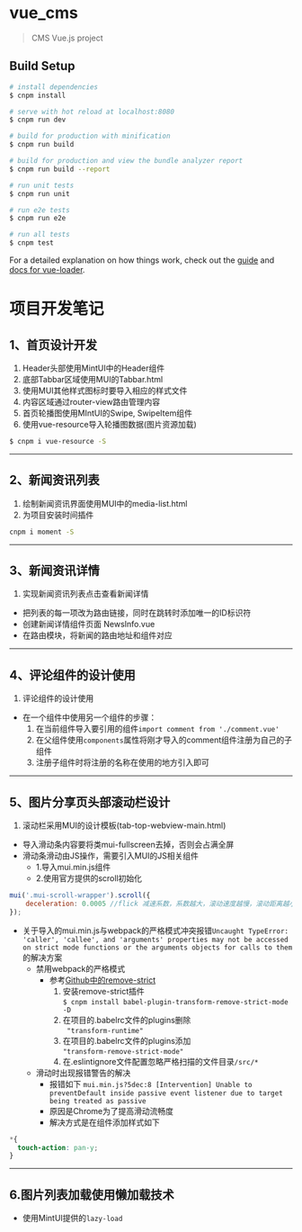 # vue_cms

> CMS Vue.js project

## Build Setup

``` bash
# install dependencies
$ cnpm install

# serve with hot reload at localhost:8080
$ cnpm run dev

# build for production with minification
$ cnpm run build

# build for production and view the bundle analyzer report
$ cnpm run build --report

# run unit tests
$ cnpm run unit

# run e2e tests
$ cnpm run e2e

# run all tests
$ cnpm test
```

For a detailed explanation on how things work, check out the [guide](http://vuejs-templates.github.io/webpack/) and [docs for vue-loader](http://vuejs.github.io/vue-loader).

# 项目开发笔记
## 1、首页设计开发
1. Header头部使用MintUI中的Header组件
2. 底部Tabbar区域使用MUI的Tabbar.html
3. 使用MUI其他样式图标时要导入相应的样式文件
4. 内容区域通过router-view路由管理内容
5. 首页轮播图使用MIntUI的Swipe, SwipeItem组件
6. 使用vue-resource导入轮播图数据(图片资源加载)
``` bash
$ cnpm i vue-resource -S
```
---
## 2、新闻资讯列表
1. 绘制新闻资讯界面使用MUI中的media-list.html
2. 为项目安装时间插件
```bash
cnpm i moment -S
```
---
## 3、新闻资讯详情
1. 实现新闻资讯列表点击查看新闻详情
- 把列表的每一项改为路由链接，同时在跳转时添加唯一的ID标识符
- 创建新闻详情组件页面 NewsInfo.vue
- 在路由模块，将新闻的路由地址和组件对应
---
## 4、评论组件的设计使用
1. 评论组件的设计使用
+ 在一个组件中使用另一个组件的步骤：
    1. 在当前组件导入要引用的组件`import comment from './comment.vue'`
    2. 在父组件使用`components`属性将刚才导入的comment组件注册为自己的子组件
    3. 注册子组件时将注册的名称在使用的地方引入即可
---
## 5、图片分享页头部滚动栏设计
1. 滚动栏采用MUI的设计模板(tab-top-webview-main.html)
- 导入滑动条内容要将类mui-fullscreen去掉，否则会占满全屏
- 滑动条滑动由JS操作，需要引入MUI的JS相关组件
  + 1.导入mui.min.js组件
  + 2.使用官方提供的scroll初始化
```javascript
mui('.mui-scroll-wrapper').scroll({
	deceleration: 0.0005 //flick 减速系数，系数越大，滚动速度越慢，滚动距离越小，默认值0.0006
});
```
- 关于导入的mui.min.js与webpack的严格模式冲突报错`Uncaught TypeError: 'caller', 'callee', and 'arguments' properties may not be accessed on strict mode functions or the arguments objects for calls to them`
的解决方案
  + 禁用webpack的严格模式
    - 参考[Github中的remove-strict](https://github.com/genify/babel-plugin-transform-remove-strict-mode)
      1. 安装remove-strict插件  
      `$ cnpm install babel-plugin-transform-remove-strict-mode -D`
      2. 在项目的.babelrc文件的plugins删除  
      ` "transform-runtime"`
      3. 在项目的.babelrc文件的plugins添加  
      `"transform-remove-strict-mode"`
      4. 在.eslintignore文件配置忽略严格扫描的文件目录`/src/*`
  + 滑动时出现报错警告的解决
    - 报错如下
    `mui.min.js?5dec:8 [Intervention] Unable to preventDefault inside passive event listener due to target being treated as passive`
    - 原因是Chrome为了提高滑动流畅度
    - 解决方式是在组件添加样式如下
```css
*{
  touch-action: pan-y;
}
```
---
## 6.图片列表加载使用懒加载技术
- 使用MintUI提供的`lazy-load`
